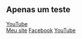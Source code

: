 ## Apenas um teste

[YouTube](https://www.youtube.com)  
[Meu site](https://meusite.com.br)
[Facebook](https://www.facebook.com)
[YouTube](https://www.youtube.com)